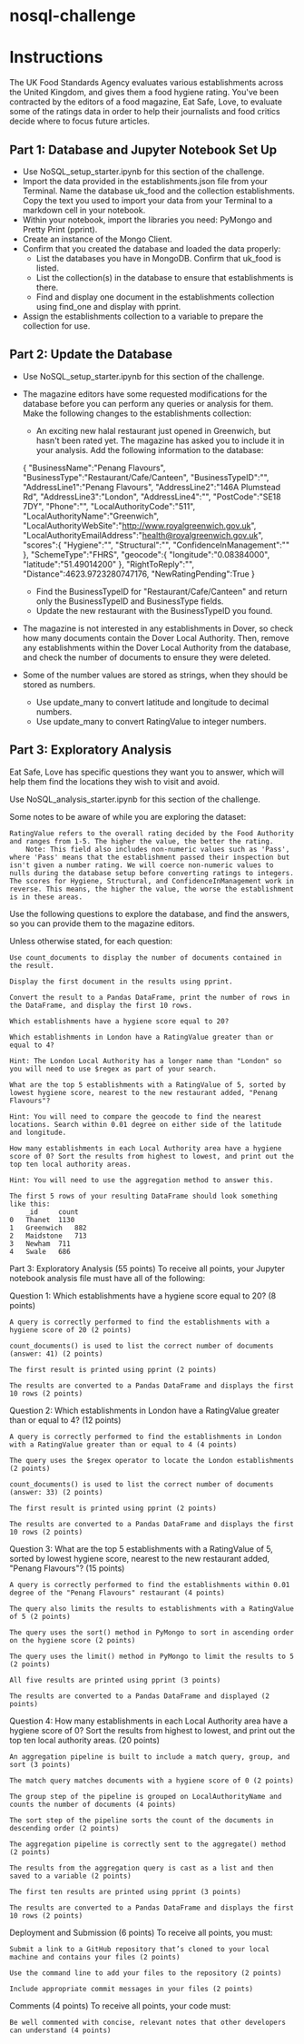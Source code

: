 # nosql-challenge

# Instructions

The UK Food Standards Agency evaluates various establishments across the United Kingdom, and gives them a food hygiene rating. You've been contracted by the editors of a food magazine, Eat Safe, Love, to evaluate some of the ratings data in order to help their journalists and food critics decide where to focus future articles.

## Part 1: Database and Jupyter Notebook Set Up

- Use NoSQL_setup_starter.ipynb for this section of the challenge.
- Import the data provided in the establishments.json file from your Terminal. Name the database uk_food and the collection establishments. Copy the text you used to import your data from your Terminal to a markdown cell in your notebook.
- Within your notebook, import the libraries you need: PyMongo and Pretty Print (pprint).
- Create an instance of the Mongo Client.
- Confirm that you created the database and loaded the data properly:
    - List the databases you have in MongoDB. Confirm that uk_food is listed.
    - List the collection(s) in the database to ensure that establishments is there.
    - Find and display one document in the establishments collection using find_one and display with pprint.
- Assign the establishments collection to a variable to prepare the collection for use.

## Part 2: Update the Database

- Use NoSQL_setup_starter.ipynb for this section of the challenge.

- The magazine editors have some requested modifications for the database before you can perform any queries or analysis for them. Make the following changes to the establishments collection:
    - An exciting new halal restaurant just opened in Greenwich, but hasn't been rated yet. The magazine has asked you to include it in your analysis. Add the following information to the database:

    {
        "BusinessName":"Penang Flavours",
        "BusinessType":"Restaurant/Cafe/Canteen",
        "BusinessTypeID":"",
        "AddressLine1":"Penang Flavours",
        "AddressLine2":"146A Plumstead Rd",
        "AddressLine3":"London",
        "AddressLine4":"",
        "PostCode":"SE18 7DY",
        "Phone":"",
        "LocalAuthorityCode":"511",
        "LocalAuthorityName":"Greenwich",
        "LocalAuthorityWebSite":"http://www.royalgreenwich.gov.uk",
        "LocalAuthorityEmailAddress":"health@royalgreenwich.gov.uk",
        "scores":{
            "Hygiene":"",
            "Structural":"",
            "ConfidenceInManagement":""
        },
        "SchemeType":"FHRS",
        "geocode":{
            "longitude":"0.08384000",
            "latitude":"51.49014200"
        },
        "RightToReply":"",
        "Distance":4623.9723280747176,
        "NewRatingPending":True
    }

    - Find the BusinessTypeID for "Restaurant/Cafe/Canteen" and return only the BusinessTypeID and BusinessType fields.
    - Update the new restaurant with the BusinessTypeID you found.

- The magazine is not interested in any establishments in Dover, so check how many documents contain the Dover Local Authority. Then, remove any establishments within the Dover Local Authority from the database, and check the number of documents to ensure they were deleted.

- Some of the number values are stored as strings, when they should be stored as numbers.
    - Use update_many to convert latitude and longitude to decimal numbers.
    - Use update_many to convert RatingValue to integer numbers.

## Part 3: Exploratory Analysis

Eat Safe, Love has specific questions they want you to answer, which will help them find the locations they wish to visit and avoid.

Use NoSQL_analysis_starter.ipynb for this section of the challenge.

Some notes to be aware of while you are exploring the dataset:

    RatingValue refers to the overall rating decided by the Food Authority and ranges from 1-5. The higher the value, the better the rating.
        Note: This field also includes non-numeric values such as 'Pass', where 'Pass' means that the establishment passed their inspection but isn't given a number rating. We will coerce non-numeric values to nulls during the database setup before converting ratings to integers.
    The scores for Hygiene, Structural, and ConfidenceInManagement work in reverse. This means, the higher the value, the worse the establishment is in these areas.

Use the following questions to explore the database, and find the answers, so you can provide them to the magazine editors.

Unless otherwise stated, for each question:

    Use count_documents to display the number of documents contained in the result.

    Display the first document in the results using pprint.

    Convert the result to a Pandas DataFrame, print the number of rows in the DataFrame, and display the first 10 rows.

    Which establishments have a hygiene score equal to 20?

    Which establishments in London have a RatingValue greater than or equal to 4?

    Hint: The London Local Authority has a longer name than "London" so you will need to use $regex as part of your search.

    What are the top 5 establishments with a RatingValue of 5, sorted by lowest hygiene score, nearest to the new restaurant added, "Penang Flavours"?

    Hint: You will need to compare the geocode to find the nearest locations. Search within 0.01 degree on either side of the latitude and longitude.

    How many establishments in each Local Authority area have a hygiene score of 0? Sort the results from highest to lowest, and print out the top ten local authority areas.

    Hint: You will need to use the aggregation method to answer this.

    The first 5 rows of your resulting DataFrame should look something like this:
    	_id 	count
    0 	Thanet 	1130
    1 	Greenwich 	882
    2 	Maidstone 	713
    3 	Newham 	711
    4 	Swale 	686



Part 3: Exploratory Analysis (55 points)
To receive all points, your Jupyter notebook analysis file must have all of the following:

Question 1: Which establishments have a hygiene score equal to 20? (8 points)

    A query is correctly performed to find the establishments with a hygiene score of 20 (2 points)

    count_documents() is used to list the correct number of documents (answer: 41) (2 points)

    The first result is printed using pprint (2 points)

    The results are converted to a Pandas DataFrame and displays the first 10 rows (2 points)

Question 2: Which establishments in London have a RatingValue greater than or equal to 4? (12 points)

    A query is correctly performed to find the establishments in London with a RatingValue greater than or equal to 4 (4 points)

    The query uses the $regex operator to locate the London establishments (2 points)

    count_documents() is used to list the correct number of documents (answer: 33) (2 points)

    The first result is printed using pprint (2 points)

    The results are converted to a Pandas DataFrame and displays the first 10 rows (2 points)

Question 3: What are the top 5 establishments with a RatingValue of 5, sorted by lowest hygiene score, nearest to the new restaurant added, "Penang Flavours"? (15 points)

    A query is correctly performed to find the establishments within 0.01 degree of the "Penang Flavours" restaurant (4 points)

    The query also limits the results to establishments with a RatingValue of 5 (2 points)

    The query uses the sort() method in PyMongo to sort in ascending order on the hygiene score (2 points)

    The query uses the limit() method in PyMongo to limit the results to 5 (2 points)

    All five results are printed using pprint (3 points)

    The results are converted to a Pandas DataFrame and displayed (2 points)

Question 4: How many establishments in each Local Authority area have a hygiene score of 0? Sort the results from highest to lowest, and print out the top ten local authority areas. (20 points)

    An aggregation pipeline is built to include a match query, group, and sort (3 points)

    The match query matches documents with a hygiene score of 0 (2 points)

    The group step of the pipeline is grouped on LocalAuthorityName and counts the number of documents (4 points)

    The sort step of the pipeline sorts the count of the documents in descending order (2 points)

    The aggregation pipeline is correctly sent to the aggregate() method (2 points)

    The results from the aggregation query is cast as a list and then saved to a variable (2 points)

    The first ten results are printed using pprint (3 points)

    The results are converted to a Pandas DataFrame and displays the first 10 rows (2 points)

Deployment and Submission (6 points)
To receive all points, you must:

    Submit a link to a GitHub repository that’s cloned to your local machine and contains your files (2 points)

    Use the command line to add your files to the repository (2 points)

    Include appropriate commit messages in your files (2 points)

Comments (4 points)
To receive all points, your code must:

    Be well commented with concise, relevant notes that other developers can understand (4 points)

